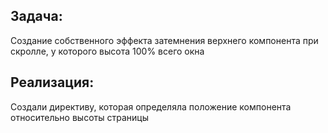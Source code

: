 ## Задача:
Создание собственного эффекта затемнения верхнего компонента при скролле, у которого высота 100% всего окна


## Реализация:
Создали директиву, которая определяла положение компонента относительно высоты страницы
